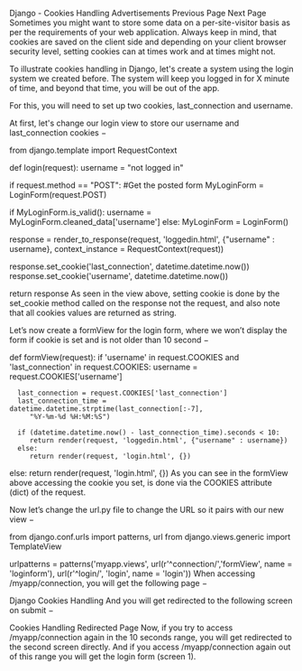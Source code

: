 

Django - Cookies Handling
Advertisements
 Previous Page Next Page  
Sometimes you might want to store some data on a per-site-visitor basis as per the requirements of your web application. Always keep in mind, that cookies are saved on the client side and depending on your client browser security level, setting cookies can at times work and at times might not.

To illustrate cookies handling in Django, let's create a system using the login system we created before. The system will keep you logged in for X minute of time, and beyond that time, you will be out of the app.

For this, you will need to set up two cookies, last_connection and username.

At first, let's change our login view to store our username and last_connection cookies −

from django.template import RequestContext

def login(request):
   username = "not logged in"
   
   if request.method == "POST":
      #Get the posted form
      MyLoginForm = LoginForm(request.POST)
   
   if MyLoginForm.is_valid():
      username = MyLoginForm.cleaned_data['username']
   else:
      MyLoginForm = LoginForm()
   
   response = render_to_response(request, 'loggedin.html', {"username" : username}, 
      context_instance = RequestContext(request))
   
   response.set_cookie('last_connection', datetime.datetime.now())
   response.set_cookie('username', datetime.datetime.now())
	
   return response
As seen in the view above, setting cookie is done by the set_cookie method called on the response not the request, and also note that all cookies values are returned as string.

Let’s now create a formView for the login form, where we won’t display the form if cookie is set and is not older than 10 second −

def formView(request):
   if 'username' in request.COOKIES and 'last_connection' in request.COOKIES:
      username = request.COOKIES['username']
      
      last_connection = request.COOKIES['last_connection']
      last_connection_time = datetime.datetime.strptime(last_connection[:-7], 
         "%Y-%m-%d %H:%M:%S")
      
      if (datetime.datetime.now() - last_connection_time).seconds < 10:
         return render(request, 'loggedin.html', {"username" : username})
      else:
         return render(request, 'login.html', {})
			
   else:
      return render(request, 'login.html', {})
As you can see in the formView above accessing the cookie you set, is done via the COOKIES attribute (dict) of the request.

Now let’s change the url.py file to change the URL so it pairs with our new view −

from django.conf.urls import patterns, url
from django.views.generic import TemplateView

urlpatterns = patterns('myapp.views',
   url(r'^connection/','formView', name = 'loginform'),
   url(r'^login/', 'login', name = 'login'))
When accessing /myapp/connection, you will get the following page −

Django Cookies Handling
And you will get redirected to the following screen on submit −

Cookies Handling Redirected Page
Now, if you try to access /myapp/connection again in the 10 seconds range, you will get redirected to the second screen directly. And if you access /myapp/connection again out of this range you will get the login form (screen 1).

